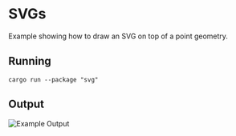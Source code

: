 # SVGs

Example showing how to draw an SVG on top of a point geometry.

## Running

```shell
cargo run --package "svg"
```

## Output

![Example Output](https://github.com/user-attachments/assets/25a321e4-0bb5-49cf-9d7b-6e0a03411331)
